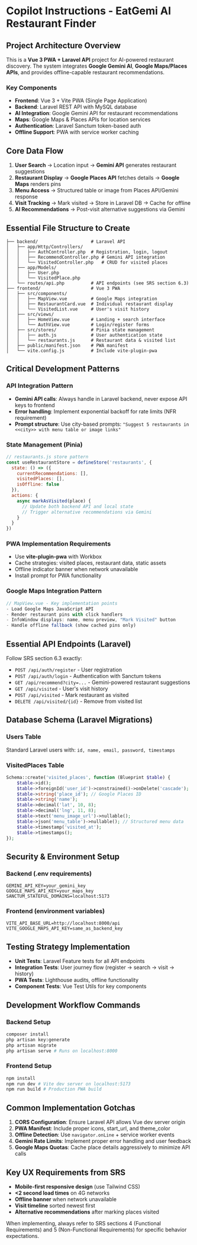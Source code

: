 # Copilot Instructions - EatGemi AI Restaurant Finder

## Project Architecture Overview

This is a **Vue 3 PWA + Laravel API** project for AI-powered restaurant discovery. The system integrates **Google Gemini AI**, **Google Maps/Places APIs**, and provides offline-capable restaurant recommendations.

### Key Components
- **Frontend**: Vue 3 + Vite PWA (Single Page Application)
- **Backend**: Laravel REST API with MySQL database
- **AI Integration**: Google Gemini API for restaurant recommendations
- **Maps**: Google Maps & Places APIs for location services
- **Authentication**: Laravel Sanctum token-based auth
- **Offline Support**: PWA with service worker caching

## Core Data Flow

1. **User Search** → Location input → **Gemini API** generates restaurant suggestions
2. **Restaurant Display** → **Google Places API** fetches details → **Google Maps** renders pins
3. **Menu Access** → Structured table or image from Places API/Gemini response
4. **Visit Tracking** → Mark visited → Store in Laravel DB → Cache for offline
5. **AI Recommendations** → Post-visit alternative suggestions via Gemini

## Essential File Structure to Create

```
├── backend/                    # Laravel API
│   ├── app/Http/Controllers/
│   │   ├── AuthController.php  # Registration, login, logout
│   │   ├── RecommendController.php # Gemini API integration
│   │   └── VisitedController.php   # CRUD for visited places
│   ├── app/Models/
│   │   ├── User.php
│   │   └── VisitedPlace.php
│   └── routes/api.php          # API endpoints (see SRS section 6.3)
├── frontend/                   # Vue 3 PWA
│   ├── src/components/
│   │   ├── MapView.vue         # Google Maps integration
│   │   ├── RestaurantCard.vue  # Individual restaurant display
│   │   └── VisitedList.vue     # User's visit history
│   ├── src/views/
│   │   ├── HomeView.vue        # Landing + search interface
│   │   └── AuthView.vue        # Login/register forms
│   ├── src/stores/             # Pinia state management
│   │   ├── auth.js             # User authentication state
│   │   └── restaurants.js      # Restaurant data & visited list
│   ├── public/manifest.json    # PWA manifest
│   └── vite.config.js          # Include vite-plugin-pwa
```

## Critical Development Patterns

### API Integration Pattern
- **Gemini API calls**: Always handle in Laravel backend, never expose API keys to frontend
- **Error handling**: Implement exponential backoff for rate limits (NFR requirement)
- **Prompt structure**: Use city-based prompts: `"Suggest 5 restaurants in <<city>> with menu table or image links"`

### State Management (Pinia)
```javascript
// restaurants.js store pattern
const useRestaurantStore = defineStore('restaurants', {
  state: () => ({
    currentRecommendations: [],
    visitedPlaces: [],
    isOffline: false
  }),
  actions: {
    async markAsVisited(place) {
      // Update both backend API and local state
      // Trigger alternative recommendations via Gemini
    }
  }
})
```

### PWA Implementation Requirements
- Use **vite-plugin-pwa** with Workbox
- Cache strategies: visited places, restaurant data, static assets
- Offline indicator banner when network unavailable
- Install prompt for PWA functionality

### Google Maps Integration Pattern
```javascript
// MapView.vue - Key implementation points
- Load Google Maps JavaScript API
- Render restaurant pins with click handlers
- InfoWindow displays: name, menu preview, "Mark Visited" button
- Handle offline fallback (show cached pins only)
```

## Essential API Endpoints (Laravel)

Follow SRS section 6.3 exactly:
- `POST /api/auth/register` - User registration
- `POST /api/auth/login` - Authentication with Sanctum tokens
- `GET /api/recommend?city=...` - Gemini-powered restaurant suggestions
- `GET /api/visited` - User's visit history
- `POST /api/visited` - Mark restaurant as visited
- `DELETE /api/visited/{id}` - Remove from visited list

## Database Schema (Laravel Migrations)

### Users Table
Standard Laravel users with: `id, name, email, password, timestamps`

### VisitedPlaces Table
```php
Schema::create('visited_places', function (Blueprint $table) {
    $table->id();
    $table->foreignId('user_id')->constrained()->onDelete('cascade');
    $table->string('place_id'); // Google Places ID
    $table->string('name');
    $table->decimal('lat', 10, 8);
    $table->decimal('lng', 11, 8);
    $table->text('menu_image_url')->nullable();
    $table->json('menu_table')->nullable(); // Structured menu data
    $table->timestamp('visited_at');
    $table->timestamps();
});
```

## Security & Environment Setup

### Backend (.env requirements)
```
GEMINI_API_KEY=your_gemini_key
GOOGLE_MAPS_API_KEY=your_maps_key
SANCTUM_STATEFUL_DOMAINS=localhost:5173
```

### Frontend (environment variables)
```
VITE_API_BASE_URL=http://localhost:8000/api
VITE_GOOGLE_MAPS_API_KEY=same_as_backend_key
```

## Testing Strategy Implementation

- **Unit Tests**: Laravel Feature tests for all API endpoints
- **Integration Tests**: User journey flow (register → search → visit → history)
- **PWA Tests**: Lighthouse audits, offline functionality
- **Component Tests**: Vue Test Utils for key components

## Development Workflow Commands

### Backend Setup
```bash
composer install
php artisan key:generate
php artisan migrate
php artisan serve # Runs on localhost:8000
```

### Frontend Setup
```bash
npm install
npm run dev # Vite dev server on localhost:5173
npm run build # Production PWA build
```

## Common Implementation Gotchas

1. **CORS Configuration**: Ensure Laravel API allows Vue dev server origin
2. **PWA Manifest**: Include proper icons, start_url, and theme_color
3. **Offline Detection**: Use `navigator.onLine` + service worker events
4. **Gemini Rate Limits**: Implement proper error handling and user feedback
5. **Google Maps Quotas**: Cache place details aggressively to minimize API calls

## Key UX Requirements from SRS

- **Mobile-first responsive design** (use Tailwind CSS)
- **<2 second load times** on 4G networks
- **Offline banner** when network unavailable
- **Visit timeline** sorted newest first
- **Alternative recommendations** after marking places visited

When implementing, always refer to SRS sections 4 (Functional Requirements) and 5 (Non-Functional Requirements) for specific behavior expectations.
